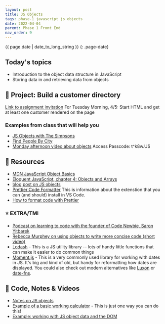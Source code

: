 ```yaml
---
layout: post
title: JS Objects
tags: phase-1 javascript js objects
date: 2022-04-04
parent: Phase 1 Front End
nav_order: 9
---
```


{{ page.date | date_to_long_string }}
{: .page-date}

## Today's topics

- Introduction to the object data structure in JavaScript
- Storing data in and retrieving data from objects

## 🎯 Project: Build a customer directory

[Link to assignment invitation](https://classroom.github.com/a/Tn6SAicP)
For Tuesday Morning, 4/5: Start HTML and get at least one customer rendered
on the page

### Examples from class that will help you
- [JS Objects with The Simpsons](https://codepen.io/rlconley/pen/wvppXRy)
- [Find People By City](https://codepen.io/rlconley/pen/poppZLz)
- [Monday afternoon video about objects](https://us02web.zoom.us/rec/share/hkYKAy0jHF2k05s7Cgz8tAkozZh0viHACNrt5O5zYNg27n3bMMwL_d8YSuQUzd2k.hfZ61wP0YQ9JaLni)
Access Passcode: t^k8w.US

## 🔖 Resources

- [MDN JavaScript Object Basics](https://developer.mozilla.org/en-US/docs/Learn/JavaScript/Objects/Basics)
- [Eloquent JavaScript, chapter 4: Objects and Arrays](https://eloquentjavascript.net/04_data.html)
- [blog post on JS objects](https://blog.bitsrc.io/the-chronicles-of-javascript-objects-2d6b9205cd66)
- [Prettier Code Formatter](https://prettier.io/) This is information about the extenstion that you can (and should) install in VS Code.
- [How to format code with Prettier](https://www.digitalocean.com/community/tutorials/code-formatting-with-prettier-in-visual-studio-code)

### ⭐ EXTRA/TMI

- [Podcast on learning to code with the founder of Code Newbie, Saron Yitbarek](https://devchat.tv/ruby-rogues/159-rr-hacking-education-with-saron-yitbarek/)
- [Rebecca Murphey on using objects to write more concise code (short video)](https://youtu.be/hVQdlYgJqcY)
- [Lodash](https://lodash.com/) - This is a JS utility library -- lots of handy little functions that can make it easier to do common things
- [Moment.js](https://momentjs.com/) - This is a very commonly used library for working with dates in JS. It's big and kind of old, but handy for reformatting how dates are displayed. You could also check out modern alternatives like [Luxon](https://moment.github.io/luxon/#/) or [date-fns](https://date-fns.org/).

## 🦉 Code, Notes & Videos

- [Notes on JS objects](https://github.com/Momentum-Team-12/notes/blob/main/js-objects.md)
- [Example of a basic working calculator](https://github.com/Momentum-Team-11/example-js-calculator) - This is just one way you can do this!
- [Example: working with JS object data and the DOM](https://github.com/Momentum-Team-11/example-js-object-data-and-the-dom)
